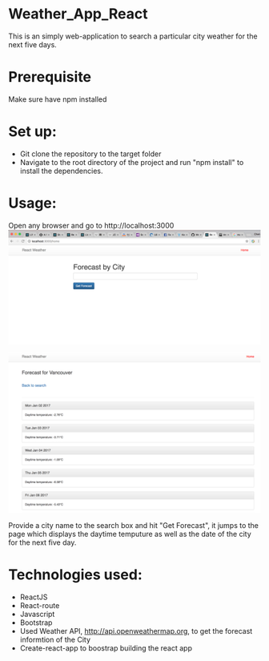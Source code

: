 # Weather_App_React

This is an simply web-application to search a particular city weather for the next five days.

# Prerequisite
 Make sure have npm installed
 
# Set up:
 * Git clone the repository to the target folder
 * Navigate to the root directory of the project and run "npm install" to install the dependencies.

# Usage:
Open any browser and go to http://localhost:3000
![Screenshot](weather1.png)

![Screenshot](weather2.png)

Provide a city name to the search box and hit "Get Forecast", it jumps to the page which displays the daytime temputure as well as the date of the city for the next five day.

# Technologies used:
  * ReactJS
  * React-route
  * Javascript
  * Bootstrap
  * Used Weather API, http://api.openweathermap.org, to get the forecast informtion of the City
  * Create-react-app to boostrap building the react app

